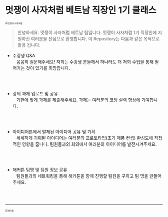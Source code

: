 # 멋쟁이 사자처럼 베트남 직장인 1기 클래스

<img src="https://cdn-apply.likelion.org/static/imgs/basiclogo_E_V.png" alt="멋쟁이 사자처럼" style="zoom:50%;" />

> 안녕하세요. 멋쟁이 사자처럼 베트남 팀입니다.
    멋쟁이 사자처럼 1기 직장인에 지원하신 여러분을 진심으로 환영합니다.
    이 Repository는 다음과 같은 목적으로 활용 됩니다.

- 수강생 Q&A<br>
 &nbsp;&nbsp; 꼼꼼히 질문해주세요! 저희는 수강생 분들께서 하나라도 더 저희 수업을 통해 얻어가는 것이 있기를 희망합니다.
 <br>
 <br>

- 강의 과제 업로드 및 공유<br>
 &nbsp;&nbsp; 기한에 맞게 과제를 제출해주세요. 과제는 여러분의 코딩 실력 향상에 기여합니다.
 <br>
 <br>

- 아이디어톤에서 발제된 아이디어 공유 및 기획<br>
 &nbsp;&nbsp; 세세하게 기획된 아이디어는 여러분의 프로토타입(초기 제품 컨셉) 완성도에 직접적인 영향을 줍니다. 팀원들과의 회의에서 여러분의 아이디어를 발전시켜주세요.
 <br>
 <br>

- 해커톤 팀명 및 팀원 정보 공유<br>
 &nbsp;&nbsp; 팀원들과의 네트워킹을 통해 해커톤을 함께 진행할 팀원을 구하고 팀 명을 만들어주세요.
 <br>
 <br>

---



<img src="https://1.bp.blogspot.com/-biibokUJWHE/XEFsXgGqjhI/AAAAAAAAFYA/LN25W_KeLA8zoE-3yO1BcaaD5m5Zq5azwCLcBGAs/s1600/1.jpg" alt="해커톤" style="zoom:50%;" />